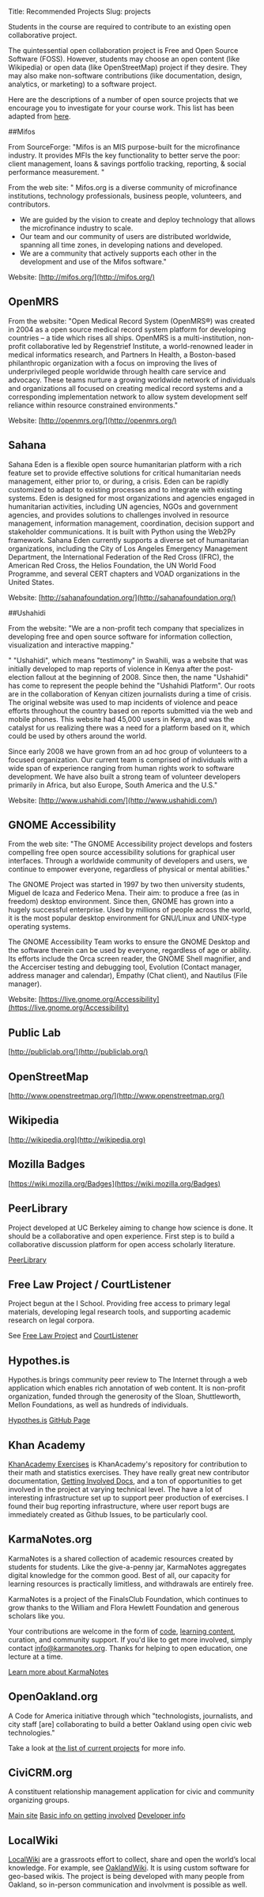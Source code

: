 Title: Recommended Projects
Slug: projects

Students in the course are required to contribute to an existing open collaborative project.

The quintessential open collaboration project is Free and Open Source Software (FOSS).
However, students may choose an open content (like Wikipedia) or open data (like OpenStreetMap) project if they desire.
They may also make non-software contributions (like documentation, design, analytics, or marketing) to a software project.

 Here are the descriptions of a number of open source projects that we encourage you to investigate for your course work.  This list has been adapted from [here](http://foss2serve.org/index.php/HFOSS_Communities).

##Mifos

From SourceForge: "Mifos is an MIS purpose-built for the microfinance industry. It provides MFIs the key functionality to better serve the poor: client management, loans & savings portfolio tracking, reporting, & social performance measurement. "

From the web site: " Mifos.org is a diverse community of microfinance institutions, technology professionals, business people, volunteers, and contributors.

  * We are guided by the vision to create and deploy technology that allows the microfinance industry to scale.
  *  Our team and our community of users are distributed worldwide, spanning all time zones, in developing nations and developed.
  *  We are a community that actively supports each other in the development and use of the Mifos software." 

Website: [http://mifos.org/](http://mifos.org/)

## OpenMRS

From the website: "Open Medical Record System (OpenMRS®) was created in 2004 as a open source medical record system platform for developing countries – a tide which rises all ships. OpenMRS is a multi-institution, non-profit collaborative led by Regenstrief Institute, a world-renowned leader in medical informatics research, and Partners In Health, a Boston-based philanthropic organization with a focus on improving the lives of underprivileged people worldwide through health care service and advocacy. These teams nurture a growing worldwide network of individuals and organizations all focused on creating medical record systems and a corresponding implementation network to allow system development self reliance within resource constrained environments."

Website: [http://openmrs.org/](http://openmrs.org/)

## Sahana

Sahana Eden is a flexible open source humanitarian platform with a rich feature set to provide effective solutions for critical humanitarian needs management, either prior to, or during, a crisis. Eden can be rapidly customized to adapt to existing processes and to integrate with existing systems. Eden is designed for most organizations and agencies engaged in humanitarian activities, including UN agencies, NGOs and government agencies, and provides solutions to challenges involved in resource management, information management, coordination, decision support and stakeholder communications. It is built with Python using the Web2Py framework. Sahana Eden currently supports a diverse set of humanitarian organizations, including the City of Los Angeles Emergency Management Department, the International Federation of the Red Cross (IFRC), the American Red Cross, the Helios Foundation, the UN World Food Programme, and several CERT chapters and VOAD organizations in the United States.

Website: [http://sahanafoundation.org/](http://sahanafoundation.org/)

##Ushahidi

From the website: "We are a non-profit tech company that specializes in developing free and open source software for information collection, visualization and interactive mapping."

" "Ushahidi", which means "testimony" in Swahili, was a website that was initially developed to map reports of violence in Kenya after the post-election fallout at the beginning of 2008. Since then, the name "Ushahidi" has come to represent the people behind the "Ushahidi Platform". Our roots are in the collaboration of Kenyan citizen journalists during a time of crisis. The original website was used to map incidents of violence and peace efforts throughout the country based on reports submitted via the web and mobile phones. This website had 45,000 users in Kenya, and was the catalyst for us realizing there was a need for a platform based on it, which could be used by others around the world.

Since early 2008 we have grown from an ad hoc group of volunteers to a focused organization. Our current team is comprised of individuals with a wide span of experience ranging from human rights work to software development. We have also built a strong team of volunteer developers primarily in Africa, but also Europe, South America and the U.S."

Website: [http://www.ushahidi.com/](http://www.ushahidi.com/)

## GNOME Accessibility

From the web site: "The GNOME Accessibility project develops and fosters compelling free open source accessibility solutions for graphical user interfaces. Through a worldwide community of developers and users, we continue to empower everyone, regardless of physical or mental abilities."

The GNOME Project was started in 1997 by two then university students, Miguel de Icaza and Federico Mena. Their aim: to produce a free (as in freedom) desktop environment. Since then, GNOME has grown into a hugely successful enterprise. Used by millions of people across the world, it is the most popular desktop environment for GNU/Linux and UNIX-type operating systems.

The GNOME Accessibility Team works to ensure the GNOME Desktop and the software therein can be used by everyone, regardless of age or ability. Its efforts include the Orca screen reader, the GNOME Shell magnifier, and the Accerciser testing and debugging tool, Evolution (Contact manager, address manager and calendar), Empathy (Chat client), and Nautilus (File manager).

Website: [https://live.gnome.org/Accessibility](https://live.gnome.org/Accessibility)

## Public Lab

[http://publiclab.org/](http://publiclab.org/)

## OpenStreetMap

[http://www.openstreetmap.org/](http://www.openstreetmap.org/)

## Wikipedia

[http://wikipedia.org](http://wikipedia.org)

## Mozilla Badges

[https://wiki.mozilla.org/Badges](https://wiki.mozilla.org/Badges)

## PeerLibrary

Project developed at UC Berkeley aiming to change how science is done. It should be a collaborative and open experience. First step is to build a collaborative discussion platform for open access scholarly literature.

[PeerLibrary](https://github.com/peerlibrary/peerlibrary)

## Free Law Project / CourtListener

Project begun at the I School. Providing free access to primary legal materials, developing legal research tools, and supporting academic research on legal corpora.

See [Free Law Project](http://freelawproject.org) and [CourtListener](http://courtlistener.com)

## Hypothes.is

Hypothes.is brings community peer review to The Internet through a web application which enables rich annotation of web content. It is non-profit organization, funded through the generosity of the Sloan, Shuttleworth, Mellon Foundations, as well as hundreds of individuals. 

[Hypothes.is](http://hypothes.is/what-is-it/)
[GitHub Page](https://github.com/hypothesis/h)

## Khan Academy 

[KhanAcademy Exercises](https://github.com/Khan/khan-exercises) is KhanAcademy's repository for contribution to their math and statistics exercises. They have really great new contributor documentation, [Getting Involved Docs](https://github.com/Khan/khan-exercises/wiki/Getting-Involved), and a ton of opportunities to get involved in the project at varying technical level. The have a lot of interesting infrastructure set up to support peer production of exercises. I found their bug reporting infrastructure, where user report bugs are immediately created as Github Issues, to be particularly cool.


## KarmaNotes.org

KarmaNotes is a shared collection of academic resources created by students for students. Like the give-a-penny jar, KarmaNotes aggregates digital knowledge for the common good. Best of all, our capacity for learning resources is practically limitless, and withdrawals are entirely free.

KarmaNotes is a project of the FinalsClub Foundation, which continues to grow thanks to the William and Flora Hewlett Foundation and generous scholars like you.

Your contributions are welcome in the form of [code](https://github.com/FinalsClub/karmaworld), [learning content](http://karmanotes.org/university-of-california-berkeley/i290m-open-collaboration-and-peer-production-233), curation, and community support.  If you'd like to get more involved, simply contact <info@karmanotes.org>.  Thanks for helping to open education, one lecture at a time.

[Learn more about KarmaNotes](http://karmanotes.org/about/)

## OpenOakland.org

A Code for America initiative through which "technologists, journalists, and city staff [are] collaborating to build a better Oakland using open civic web technologies."

Take a look at [the list of current projects](http://openoakland.org/projects/) for more info.

## CiviCRM.org

A constituent relationship management application for civic and community organizing groups. 

[Main site](http://www.civicrm.org)
[Basic info on getting involved](http://civicrm.org/participate/community)
[Developer info](http://civicrm.org/participate/developer)

## LocalWiki

[LocalWiki](http://localwiki.org/) are a grassroots effort to collect, share and open the world’s local knowledge. For example, see [OaklandWiki](http://oaklandwiki.org/). It is using custom software for geo-based wikis. The project is being developed with many people from Oakland, so in-person communication and involvment is possible as well.
